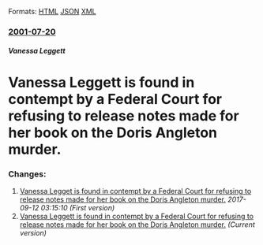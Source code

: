 
Formats: [HTML](/news/2001/07/20/vanessa-leggett-is-found-in-contempt-by-a-federal-court-for-refusing-to-release-notes-made-for-her-book-on-the-doris-angleton-murder.html)  [JSON](/news/2001/07/20/vanessa-leggett-is-found-in-contempt-by-a-federal-court-for-refusing-to-release-notes-made-for-her-book-on-the-doris-angleton-murder.json)  [XML](/news/2001/07/20/vanessa-leggett-is-found-in-contempt-by-a-federal-court-for-refusing-to-release-notes-made-for-her-book-on-the-doris-angleton-murder.xml)  

### [2001-07-20](/news/2001/07/20/index.md)

##### Vanessa Leggett
#  Vanessa Leggett is found in contempt by a Federal Court for refusing to release notes made for her book on the Doris Angleton murder.




### Changes:

1. [ Vanessa Legget is found in contempt by a Federal Court for refusing to release notes made for her book on the Doris Angleton murder.](/news/2001/07/20/vanessa-legget-is-found-in-contempt-by-a-federal-court-for-refusing-to-release-notes-made-for-her-book-on-the-doris-angleton-murder.md) _2017-09-12 03:15:10 (First version)_
1. [ Vanessa Leggett is found in contempt by a Federal Court for refusing to release notes made for her book on the Doris Angleton murder.](/news/2001/07/20/vanessa-leggett-is-found-in-contempt-by-a-federal-court-for-refusing-to-release-notes-made-for-her-book-on-the-doris-angleton-murder.md) _(Current version)_
